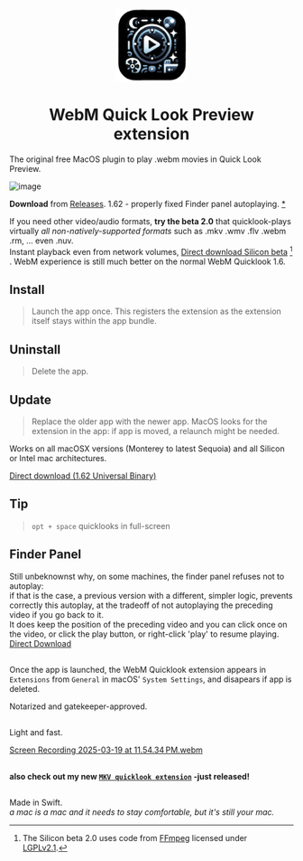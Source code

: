   <p align="center">
  <img src="https://raw.githubusercontent.com/Oil3/Webm-QuickLook-Plug-In/refs/heads/main/Webm%20Quicklook/Assets.xcassets/AppIcon.appiconset/icin512%203.png" height="128">
  <h1 align="center">WebM Quick Look Preview extension   </h1>
</p>

The original free MacOS plugin to play .webm movies in Quick Look Preview.


 


![image](https://github.com/user-attachments/assets/dbd3da6f-4ffb-4bf0-9354-8225c667fa34)

     
**Download** from [Releases](https://github.com/Oil3/Webm-QuickLook-Plug-In/releases/tag/1.62UniversalBinary). 1.62 - properly fixed Finder panel autoplaying. [*](#finder-panel)     

If you need other video/audio formats, **try the beta 2.0** that quicklook-plays virtually _all non-natively-supported formats_ such as .mkv .wmv .flv .webm .rm, ... even .nuv.   
Instant playback even from network volumes, [Direct download Silicon beta](https://github.com/Oil3/Mkv-Quicklook/releases/download/1.32-MKV-cache-flush/QL-every-other-formats-BETA.zip)  [^1] . WebM experience is still much better on the normal WebM Quicklook 1.6.


###



## Install  
>Launch the app once. This registers the extension as the extension itself stays within the app bundle.  

## Uninstall  
>Delete the app.  

## Update  
>Replace the older app with the newer app.  MacOS looks for the extension in the app: if app is moved, a relaunch might be needed. 


Works on all macOSX versions (Monterey to latest Sequoia) and all Silicon or Intel mac architectures.  

[Direct download (1.62 Universal Binary)
](https://github.com/Oil3/Webm-QuickLook-Plug-In/raw/refs/heads/main/Webm%20Quicklook%201.62%20universal%20binary.zip)   

## Tip
> `opt + space` quicklooks in full-screen

## Finder Panel  
Still unbeknownst why, on some machines, the finder panel refuses not to autoplay:  
if that is the case, a previous version with a different, simpler logic, prevents correctly this autoplay, at the tradeoff of not autoplaying the preceding video if you go back to it.   
It does keep the position of the preceding video and you can click once on the video, or click the play button, or right-click 'play' to resume playing.   
[Direct Download](https://github.com/Oil3/Webm-QuickLook-Plug-In/releases/download/2025/Webm.Quicklook.2025Feb.zip) 
 
##  

Once the app is launched, the WebM Quicklook extension appears in  `Extensions` from `General` in macOS' `System Settings`, and disapears if app is deleted.  
  
Notarized and gatekeeper-approved.  

##  
Light and fast.    

[Screen Recording 2025-03-19 at 11.54.34 PM.webm](https://github.com/user-attachments/assets/6a33eb1d-4017-4d25-b64e-25c2e0d37ec7)


## 
[^1]: The Silicon beta 2.0 uses code from [FFmpeg](http://ffmpeg.org) licensed under [LGPLv2.1](http://www.gnu.org/licenses/old-licenses/lgpl-2.1.html).   




  ## 
#### also check out my new [`MKV quicklook extension`](https://github.com/Oil3/Mkv-Quicklook) -just released!
##  
Made in Swift.  
_a mac is a mac and it needs to stay comfortable, but it's still your mac._

